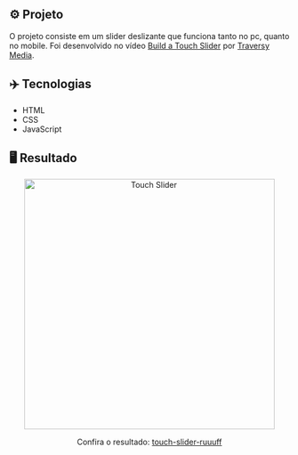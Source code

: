 ## ⚙️ Projeto
O projeto consiste em um slider deslizante que funciona tanto no pc, quanto no mobile. Foi desenvolvido no vídeo <a href="https://youtu.be/5bxFSOA5JYo">Build a Touch Slider</a> por <a href="https://youtube.com/c/TraversyMedia">Traversy Media</a>.


## ✈️ Tecnologias
- HTML
- CSS
- JavaScript

## 🖥️ Resultado
<div align="center">
  <img alt="Touch Slider" src="https://i.imgur.com/072BJ2t.png" width="450px"> 
  <p>Confira o resultado: <a href="https://touch-slider-ruuuff.netlify.app">touch-slider-ruuuff</a></p>
</div>